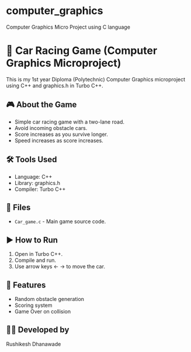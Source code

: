 # computer_graphics
Computer Graphics Micro Project using C language
# 🚗 Car Racing Game (Computer Graphics Microproject)

This is my 1st year Diploma (Polytechnic) Computer Graphics microproject using C++ and graphics.h in Turbo C++.

## 🎮 About the Game
- Simple car racing game with a two-lane road.
- Avoid incoming obstacle cars.
- Score increases as you survive longer.
- Speed increases as score increases.

## 🛠️ Tools Used
- Language: C++
- Library: graphics.h
- Compiler: Turbo C++

## 📂 Files
- `Car_game.c` - Main game source code.

## ▶️ How to Run
1. Open in Turbo C++.
2. Compile and run.
3. Use arrow keys ← → to move the car.

## 🎯 Features
- Random obstacle generation
- Scoring system
- Game Over on collision

## 👨‍💻 Developed by
Rushikesh Dhanawade 

